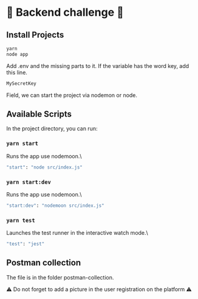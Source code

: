 # 🌟 Backend challenge 🌟

## Install Projects

```sh
yarn
node app
```

Add .env and the missing parts to it.
If the variable has the word key, add this line.

```sh
MySecretKey
```
Field, we can start the project via nodemon or node.

## Available Scripts

In the project directory, you can run:

### `yarn start`

Runs the app use nodemoon.\

```sh
"start": "node src/index.js"
```

### `yarn start:dev`

Runs the app use nodemoon.\

```sh
"start:dev": "nodemoon src/index.js"
```

### `yarn test`

Launches the test runner in the interactive watch mode.\


```sh
"test": "jest"
```

## Postman collection

The file is in the folder postman-collection.

⚠️ Do not forget to add a picture in the user registration on the platform ⚠️


